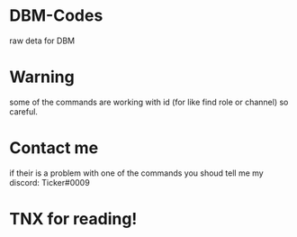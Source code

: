 # DBM-Codes
raw deta for DBM

# Warning
some of the commands are working with id (for like find role or channel) so careful.
# Contact me 
if their is a problem with one of the commands you shoud tell me my discord: Ticker#0009 

# TNX for reading! 

